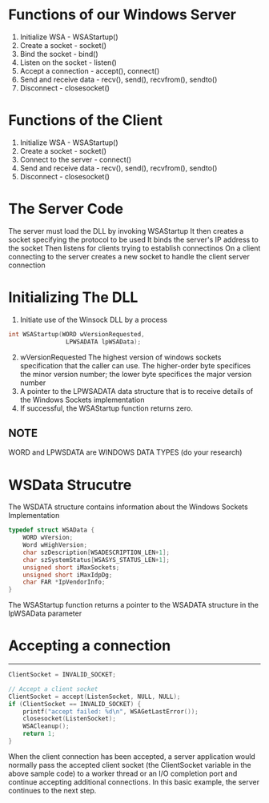 # Functions of our Windows Server

1. Initialize WSA - WSAStartup()
2. Create a socket - socket()
3. Bind the socket - bind()
4. Listen on the socket - listen()
5. Accept a connection - accept(), connect()
6. Send and receive data - recv(), send(), recvfrom(), sendto()
7. Disconnect - closesocket()


# Functions of the Client
1. Initialize WSA - WSAStartup()
2. Create a socket - socket()
3. Connect to the server - connect()
4. Send and receive data - recv(), send(), recvfrom(), sendto()
5. Disconnect - closesocket()


# The Server Code
The server must load the DLL by invoking WSAStartup
It then creates a socket specifying the protocol to be used
It binds the server's IP address to the socket
Then listens for clients trying to establish connectinos
On a client connecting to the server creates a new socket to handle the client server connection


# Initializing The DLL
1. Initiate use of the Winsock DLL by a process

```c++
int WSAStartup(WORD wVersionRequested,
                LPWSADATA lpWSAData);
```

2. wVersionRequested
    The highest version of windows sockets specification that the caller can use. The higher-order byte specifices the minor version number; the lower byte specifices the major version number
3. A pointer to the LPWSADATA data structure that is to receive details of the Windows Sockets implementation
4. If successful, the WSAStartup function returns zero.

NOTE
---
WORD and LPWSDATA are WINDOWS DATA TYPES (do your research)


# WSData Strucutre
The WSDATA structure contains information about the Windows Sockets Implementation

```c++
typedef struct WSAData {
    WORD wVersion;
    Word wHighVersion;
    char szDescription[WSADESCRIPTION_LEN+1];
    char szSystemStatus[WSASYS_STATUS_LEN+1];
    unsigned short iMaxSockets;
    unsigned short iMaxIdpDg;
    char FAR *IpVendorInfo;
}
```
The WSAStartup function returns a pointer to the WSADATA structure in the IpWSAData parameter


# Accepting a connection
---

```C++
ClientSocket = INVALID_SOCKET;

// Accept a client socket
ClientSocket = accept(ListenSocket, NULL, NULL);
if (ClientSocket == INVALID_SOCKET) {
    printf("accept failed: %d\n", WSAGetLastError());
    closesocket(ListenSocket);
    WSACleanup();
    return 1;
}

```
When the client connection has been accepted, a server application would normally pass the accepted client socket (the ClientSocket variable in the above sample code) to a worker thread or an I/O  completion port and continue accepting additional connections. In this basic example, the server continues to the next step.



